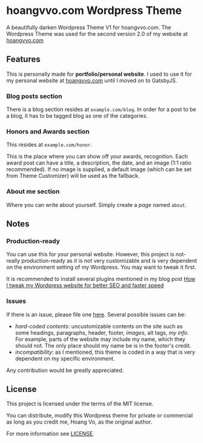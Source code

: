 # hoangvvo.com Wordpress Theme
A beautifully darken Wordpress Theme V1 for hoangvvo.com.
The Wordpress Theme was used for the second version 2.0 of my website at [hoangvvo.com](https://www.hoangvvo.com/)

## Features

This is personally made for **portfolio/personal website**. I used to use it for my personal website at [hoangvvo.com](https://www.hoangvvo.com/) until I moved on to GatsbyJS.

### Blog posts section

There is a blog section resides at `example.com/blog`. In order for a post to be a blog, it has to be tagged blog as one of the categories.

### Honors and Awards section

This resides at `example.com/honor`.

This is the place where you can show off your awards, recognition. Each award post can have a title, a description, the date, and an image (1:1 ratio recommended). If no image is supplied, a default image (which can be set from Theme Customizer) will be used as the fallback.

### About me section

Where you can write about yourself. Simply create a *page* named `about`.

## Notes

### Production-ready

You can use this for your personal website. However, this project is not-really production-ready as it is not very customizable and is very dependent on the environment setting of my Wordpress. You may want to tweak it first.

It is recommended to install several plugins mentioned in my blog post [How I tweak my Wordpress website for better SEO and faster speed](https://www.hoangvvo.com/blog/tweak-wordpress-for-better-seo-and-faster-speed/)

### Issues

If there is an issue, please file one [here](https://github.com/vvhoang/hoangvvo-wordpress-theme/issues). Several possible issues can be:
- *hard-coded contents*: uncustomizable contents on the site such as some headings, paragraphs, header, footer, *images*, alt tags, *my info*. For example, parts of the website may include my name, which they should not. The only place should my name be is in the footer's credit.
- *incompatibility*: as I mentioned, this theme is coded in a way that is very dependent on my specific environment.

Any contribution would be greatly appreciated.

## License

This project is licensed under the terms of the MIT license.

You can distribute, modify this Wordpress theme for private or commercial as long as you credit me, Hoang Vo, as the original author.

For more information see [LICENSE](https://github.com/vvhoang/hoangvvo-wordpress-theme/blob/master/LICENSE).

